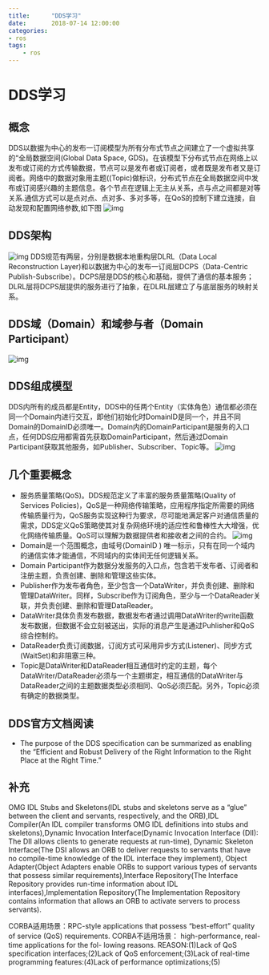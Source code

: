 ```yaml
---
title:      "DDS学习"
date:       2018-07-14 12:00:00
categories:
- ros
tags:
    - ros
---
```


# DDS学习

## 概念
DDS以数据为中心的发布一订阅模型为所有分布式节点之间建立了一个虚拟共享的“全局数据空间(Global Data Space, GDS)。在该模型下分布式节点在网络上以发布或订阅的方式传输数据，节点可以是发布者或订阅者，或者既是发布者又是订阅者。网络中的数据对象用主题((Topic)做标识，分布式节点在全局数据空间中发布或订阅感兴趣的主题信息。各个节点在逻辑上无主从关系，点与点之间都是对等关系.通信方式可以是点对点、点对多、多对多等，在QoS的控制下建立连接，自动发现和配置网络参数,如下图
![img](https://pic4.zhimg.com/80/v2-e2811078ee8fbd3ab6397b848f9d3789_hd.jpg)

## DDS架构
![img](https://pic3.zhimg.com/80/v2-284789ca930ec5a54744c6b5daafe65c_hd.jpg)
DDS规范有两层，分别是数据本地重构层DLRL（Data Local Reconstruction Layer)和以数据为中心的发布一订阅层DCPS（Data-Centric Publish-Subscribe）。DCPS层是DDS的核心和基础，提供了通信的基本服务；DLRL层将DCPS层提供的服务进行了抽象，在DLRL层建立了与底层服务的映射关系。

## DDS域（Domain）和域参与者（Domain Participant）
![img](https://pic4.zhimg.com/80/v2-22a3c208f82d52103c14d08af11b6673_hd.jpg)

## DDS组成模型
DDS内所有的成员都是Entity，DDS中的任两个Entity（实体角色）通信都必须在同一个Domain内进行交互，即他们初始化时DomainID是同一个，并且不同Domain的DomainID必须唯一。Domain内的DomainParticipant是服务的入口点，任何DDS应用都需首先获取DomainParticipant，然后通过Domain Participant获取其他服务，如Publisher、Subscriber、Topic等。
![img](https://pic4.zhimg.com/80/v2-b92695d69cf98d66ec20293b02d11120_hd.jpg)

## 几个重要概念
* 服务质量策略(QoS)。DDS规范定义了丰富的服务质量策略(Quality of Services Policies)，QoS是一种网络传输策略，应用程序指定所需要的网络传输质量行为，QoS服务实现这种行为要求，尽可能地满足客户对通信质量的需求，DDS定义QoS策略使其对复杂网络环境的适应性和鲁棒性大大增强，优化网络传输质量。QoS可以理解为数据提供者和接收者之间的合约。
![img](https://pic2.zhimg.com/80/v2-cf2c0801b3a59b0174f03e4873c788f6_hd.jpg)
* Domain是一个范围概念，由域号(DomainID ) 唯一标示，只有在同一个域内的通信实体才能通信，不同域内的实体间无任何逻辑关系。
* Domain Participant作为数据分发服务的入口点，包含若干发布者、订阅者和注册主题，负责创建、删除和管理这些实体。
* Publisher作为发布者角色，至少包含一个DataWriter，并负责创建、删除和管理DataWriter。同样，Subscribe作为订阅角色，至少与一个DataReader关联，并负责创建、删除和管理DataReader。
* DataWriter具体负责发布数据，数据发布者通过调用DataWriter的write函数发布数据，但数据不会立刻被送出，实际的消息产生是通过Puhlisher和QoS综合控制的。
* DataReader负责订阅数据，订阅方式可采用异步方式(Listener)、同步方式(WaitSet)和非阻塞三种。
* Topic是DataWriter和DataReader相互通信时约定的主题，每个DataWriter/DataReader必须与一个主题绑定，相互通信的DataWriter与DataReader之间的主题数据类型必须相同、QoS必须匹配。另外，Topic必须有确定的数据类型。


## DDS官方文档阅读
* The purpose of the DDS specification can be summarized as enabling the “Efficient and Robust Delivery of the Right
Information to the Right Place at the Right Time.”

## 补充
OMG IDL Stubs and Skeletons(IDL stubs and skeletons serve as a “glue” between the client and servants, respectively, and the ORB),IDL Compiler(An IDL compiler transforms OMG IDL definitions into stubs and skeletons),Dynamic Invocation Interface(Dynamic Invocation Interface (DII): The DII allows clients to generate requests at run-time), Dynamic Skeleton Interface(The DSI allows an ORB to deliver requests to servants that have no compile-time knowledge of the IDL interface they implement), Object Adapter(Object Adapters enable ORBs to support various types of servants that possess similar requirements),Interface Repository(The Interface Repository provides run-time information about IDL interfaces),Implementation Repository(The Implementation Repository contains information that allows an ORB to activate servers to process servants).

CORBA适用场景：RPC-style applications that possess “best-effort” quality of service (QoS) requirements.
CORBA不适用场景： high-performance, real-time applications for the fol- lowing reasons.
REASON:(1)Lack of QoS specification interfaces;(2)Lack of QoS enforcement;(3)Lack of real-time programming features:(4)Lack of performance optimizations;(5)
